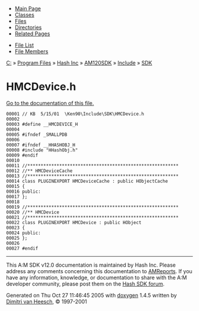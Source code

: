 <div class="tabs">

- [Main Page](index.md)
- [Classes](annotated.md)
- <span id="current">[Files](files.md)</span>
- [Directories](dirs.md)
- [Related Pages](pages.md)

</div>

<div class="tabs">

- [File List](files.md)
- [File Members](globals.md)

</div>

<div class="nav">

<a href="dir_C_3A_2F.md" class="el">C:</a> » <a href="dir_C_3A_2FProgram_20Files_2F.md" class="el">Program Files</a> » <a href="dir_C_3A_2FProgram_20Files_2FHash_20Inc_2F.md" class="el">Hash Inc</a> » <a href="dir_C_3A_2FProgram_20Files_2FHash_20Inc_2FAM120SDK_2F.md" class="el">AM120SDK</a> » <a href="dir_C_3A_2FProgram_20Files_2FHash_20Inc_2FAM120SDK_2FInclude_2F.md" class="el">Include</a> » <a href="dir_C_3A_2FProgram_20Files_2FHash_20Inc_2FAM120SDK_2FInclude_2FSDK_2F.md" class="el">SDK</a>

</div>

# HMCDevice.h

[Go to the documentation of this file.](HMCDevice_8h.md)

<div class="fragment">

``` fragment
00001 // KB  5/15/01  \Ken90\Include\SDK\HMCDevice.h
00002 
00003 #define __HMCDEVICE_H
00004 
00005 #ifndef _SMALLPDB
00006 
00007 #ifndef __HHASHOBJ_H
00008 #include "HHashObj.h"
00009 #endif
00010 
00011 //*********************************************************
00012 //** HMCDeviceCache
00013 //*********************************************************
00014 class PLUGINEXPORT HMCDeviceCache : public HObjectCache
00015 {
00016 public:
00017 };
00018 
00019 //*********************************************************
00020 //** HMCDevice
00021 //*********************************************************
00022 class PLUGINEXPORT HMCDevice : public HObject
00023 {
00024 public:
00025 };
00026 
00027 #endif
```

</div>

------------------------------------------------------------------------

<span class="small">This A:M SDK v12.0 documentation is maintained by Hash Inc. Please address any comments concerning this documentation to [AMReports](http://www.hash.com/reports). If you have any information, knowledge, or documentation to share with the A:M developer community, please post them on the [Hash SDK forum](http://www.hash.com/forums/index.php?showforum=11).</span>

Generated on Thu Oct 27 11:46:45 2005 with [<span class="image placeholder" original-image-src="doxygen.png" original-image-title="" height="45" width="100" align="middle" border="0">doxygen</span>](http://www.doxygen.org/index.html) 1.4.5 written by [Dimitri van Heesch](mailto:dimitri@stack.nl), © 1997-2001
